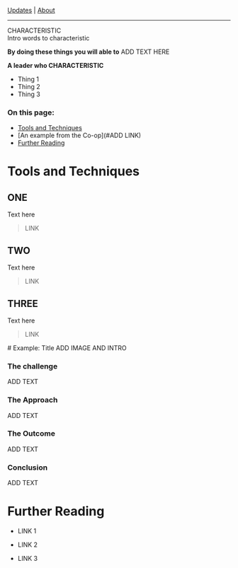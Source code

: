 [Updates](/updates/index.html) | [About](/about.html)

----

<div class="yellow">
   CHARACTERISTIC
</div>

<div class="introwords">
Intro words to characteristic
</div>

**By doing these things you will able to** ADD TEXT HERE

**A leader who CHARACTERISTIC**
- Thing 1
- Thing 2
- Thing 3

### On this page:

- [Tools and Techniques](#tools-and-techniques)
- [An example from the Co-op](#ADD LINK)
- [Further Reading](#further-reading)

# Tools and Techniques
## ONE  
Text here

> LINK

## TWO  
Text here

> LINK

## THREE  
Text here

> LINK


<div class="example" markdown="1">
# Example: Title
ADD IMAGE AND INTRO

### The challenge
ADD TEXT

### The Approach
ADD TEXT

### The Outcome
ADD TEXT

### Conclusion
ADD TEXT

</div>

# Further Reading

- LINK 1

- LINK 2

- LINK 3
